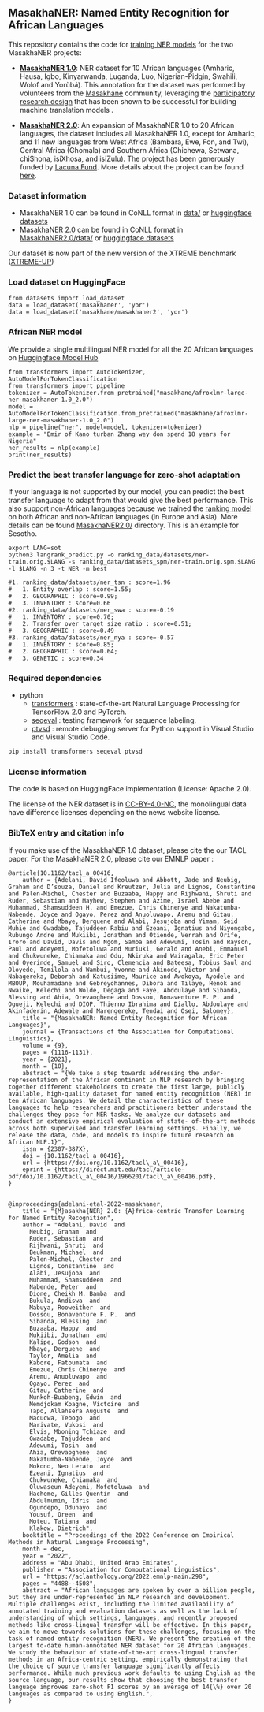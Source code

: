 ## **MasakhaNER: Named Entity Recognition for African Languages**

This repository contains the code for [training NER models](https://github.com/masakhane-io/masakhane-ner/tree/main/code) for the two MasakhaNER projects:

* **[MasakhaNER 1.0](https://direct.mit.edu/tacl/article/doi/10.1162/tacl_a_00416/107614/MasakhaNER-Named-Entity-Recognition-for-African)**: NER dataset for 10 African languages (Amharic, Hausa, Igbo, Kinyarwanda, Luganda, Luo, Nigerian-Pidgin, Swahili, Wolof and Yorùbá). This annotation for the dataset was performed by volunteers from the [Masakhane](https://www.masakhane.io/) community, leveraging the [participatory research design](https://aclanthology.org/2020.findings-emnlp.195/) that has been shown to be successful for building machine translation models . 

* **[MasakhaNER 2.0](https://aclanthology.org/2022.emnlp-main.298/)**: An expansion of MasakhaNER 1.0 to 20 African languages, the dataset includes all MasakhaNER 1.0, except for Amharic, and 11 new languages from West Africa (Bambara, Ewe, Fon, and Twi), Central Africa (Ghomala) and Southern Africa (Chichewa, Setwana, chiShona, isiXhosa, and isiZulu). The project has been generously funded by [Lacuna Fund](https://lacunafund.org/announcing-new-datasets-for-african-languages-2020-natural-language-processing-nlp-awardees/). More details about the project can be found [here](https://github.com/masakhane-io/lacuna_pos_ner). 

### Dataset information
* MasakhaNER 1.0 can be found in CoNLL format in [data/](https://github.com/masakhane-io/masakhane-ner/tree/main/data) or [huggingface datasets](https://huggingface.co/datasets/masakhaner)
* MasakhaNER 2.0 can be found in CoNLL format in [MasakhaNER2.0/data/](https://github.com/masakhane-io/masakhane-ner/tree/main/MasakhaNER2.0/data) or [huggingface datasets](https://huggingface.co/datasets/masakhane/masakhaner2)

Our dataset is now part of the new version of the XTREME benchmark ([XTREME-UP](https://github.com/google-research/xtreme-up))

### Load dataset on HuggingFace
```
from datasets import load_dataset
data = load_dataset('masakhaner', 'yor')
data = load_dataset('masakhane/masakhaner2', 'yor')
```

### African NER model
We provide a single multilingual NER model for all the 20 African languages on [Huggingface Model Hub](https://huggingface.co/masakhane/afroxlmr-large-ner-masakhaner-1.0_2.0)
```
from transformers import AutoTokenizer, AutoModelForTokenClassification
from transformers import pipeline
tokenizer = AutoTokenizer.from_pretrained("masakhane/afroxlmr-large-ner-masakhaner-1.0_2.0")
model = AutoModelForTokenClassification.from_pretrained("masakhane/afroxlmr-large-ner-masakhaner-1.0_2.0")
nlp = pipeline("ner", model=model, tokenizer=tokenizer)
example = "Emir of Kano turban Zhang wey don spend 18 years for Nigeria"
ner_results = nlp(example)
print(ner_results)

```

### Predict the best transfer language for zero-shot adaptation
If your language is not supported by our model, you can predict the best transfer language to adapt from that would give the best performance. This also support non-African languages because we trained the [ranking model](https://github.com/neulab/langrank) on both African and non-African languages (in Europe and Asia). More details can be found [MasakhaNER2.0/](https://github.com/masakhane-io/masakhane-ner/tree/main/MasakhaNER2.0) directory. This is an example for Sesotho. 
```
export LANG=sot
python3 langrank_predict.py -o ranking_data/datasets/ner-train.orig.$LANG -s ranking_data/datasets_spm/ner-train.orig.spm.$LANG -l $LANG -n 3 -t NER -m best

#1. ranking_data/datasets/ner_tsn : score=1.96
#	1. Entity overlap : score=1.55; 
#	2. GEOGRAPHIC : score=0.99; 
#	3. INVENTORY : score=0.66
#2. ranking_data/datasets/ner_swa : score=-0.19
#	1. INVENTORY : score=0.70; 
#	2. Transfer over target size ratio : score=0.51; 
#	3. GEOGRAPHIC : score=0.49
#3. ranking_data/datasets/ner_nya : score=-0.57
#	1. INVENTORY : score=0.85; 
#	2. GEOGRAPHIC : score=0.64; 
#	3. GENETIC : score=0.34
```


### Required dependencies
* python
  * [transformers](https://pypi.org/project/transformers/) : state-of-the-art Natural Language Processing for TensorFlow 2.0 and PyTorch.
  * [seqeval](https://pypi.org/project/seqeval/) : testing framework for sequence labeling.
  * [ptvsd](https://pypi.org/project/ptvsd/) : remote debugging server for Python support in Visual Studio and Visual Studio Code.

```bash
pip install transformers seqeval ptvsd
```

### License information
The code is based on HuggingFace implementation (License: Apache 2.0).

The license of the NER dataset is in [CC-BY-4.0-NC](https://creativecommons.org/licenses/by-nc/4.0/), the monolingual data have difference licenses depending on the news website license. 



### BibTeX entry and citation info
If you make use of the MasakhaNER 1.0 dataset, please cite the our TACL paper. For the MasakhaNER 2.0, please cite our EMNLP paper :

```
@article{10.1162/tacl_a_00416,
    author = {Adelani, David Ifeoluwa and Abbott, Jade and Neubig, Graham and D’souza, Daniel and Kreutzer, Julia and Lignos, Constantine and Palen-Michel, Chester and Buzaaba, Happy and Rijhwani, Shruti and Ruder, Sebastian and Mayhew, Stephen and Azime, Israel Abebe and Muhammad, Shamsuddeen H. and Emezue, Chris Chinenye and Nakatumba-Nabende, Joyce and Ogayo, Perez and Anuoluwapo, Aremu and Gitau, Catherine and Mbaye, Derguene and Alabi, Jesujoba and Yimam, Seid Muhie and Gwadabe, Tajuddeen Rabiu and Ezeani, Ignatius and Niyongabo, Rubungo Andre and Mukiibi, Jonathan and Otiende, Verrah and Orife, Iroro and David, Davis and Ngom, Samba and Adewumi, Tosin and Rayson, Paul and Adeyemi, Mofetoluwa and Muriuki, Gerald and Anebi, Emmanuel and Chukwuneke, Chiamaka and Odu, Nkiruka and Wairagala, Eric Peter and Oyerinde, Samuel and Siro, Clemencia and Bateesa, Tobius Saul and Oloyede, Temilola and Wambui, Yvonne and Akinode, Victor and Nabagereka, Deborah and Katusiime, Maurice and Awokoya, Ayodele and MBOUP, Mouhamadane and Gebreyohannes, Dibora and Tilaye, Henok and Nwaike, Kelechi and Wolde, Degaga and Faye, Abdoulaye and Sibanda, Blessing and Ahia, Orevaoghene and Dossou, Bonaventure F. P. and Ogueji, Kelechi and DIOP, Thierno Ibrahima and Diallo, Abdoulaye and Akinfaderin, Adewale and Marengereke, Tendai and Osei, Salomey},
    title = "{MasakhaNER: Named Entity Recognition for African Languages}",
    journal = {Transactions of the Association for Computational Linguistics},
    volume = {9},
    pages = {1116-1131},
    year = {2021},
    month = {10},
    abstract = "{We take a step towards addressing the under- representation of the African continent in NLP research by bringing together different stakeholders to create the first large, publicly available, high-quality dataset for named entity recognition (NER) in ten African languages. We detail the characteristics of these languages to help researchers and practitioners better understand the challenges they pose for NER tasks. We analyze our datasets and conduct an extensive empirical evaluation of state- of-the-art methods across both supervised and transfer learning settings. Finally, we release the data, code, and models to inspire future research on African NLP.1}",
    issn = {2307-387X},
    doi = {10.1162/tacl_a_00416},
    url = {https://doi.org/10.1162/tacl\_a\_00416},
    eprint = {https://direct.mit.edu/tacl/article-pdf/doi/10.1162/tacl\_a\_00416/1966201/tacl\_a\_00416.pdf},
}


@inproceedings{adelani-etal-2022-masakhaner,
    title = "{M}asakha{NER} 2.0: {A}frica-centric Transfer Learning for Named Entity Recognition",
    author = "Adelani, David  and
      Neubig, Graham  and
      Ruder, Sebastian  and
      Rijhwani, Shruti  and
      Beukman, Michael  and
      Palen-Michel, Chester  and
      Lignos, Constantine  and
      Alabi, Jesujoba  and
      Muhammad, Shamsuddeen  and
      Nabende, Peter  and
      Dione, Cheikh M. Bamba  and
      Bukula, Andiswa  and
      Mabuya, Rooweither  and
      Dossou, Bonaventure F. P.  and
      Sibanda, Blessing  and
      Buzaaba, Happy  and
      Mukiibi, Jonathan  and
      Kalipe, Godson  and
      Mbaye, Derguene  and
      Taylor, Amelia  and
      Kabore, Fatoumata  and
      Emezue, Chris Chinenye  and
      Aremu, Anuoluwapo  and
      Ogayo, Perez  and
      Gitau, Catherine  and
      Munkoh-Buabeng, Edwin  and
      Memdjokam Koagne, Victoire  and
      Tapo, Allahsera Auguste  and
      Macucwa, Tebogo  and
      Marivate, Vukosi  and
      Elvis, Mboning Tchiaze  and
      Gwadabe, Tajuddeen  and
      Adewumi, Tosin  and
      Ahia, Orevaoghene  and
      Nakatumba-Nabende, Joyce  and
      Mokono, Neo Lerato  and
      Ezeani, Ignatius  and
      Chukwuneke, Chiamaka  and
      Oluwaseun Adeyemi, Mofetoluwa  and
      Hacheme, Gilles Quentin  and
      Abdulmumin, Idris  and
      Ogundepo, Odunayo  and
      Yousuf, Oreen  and
      Moteu, Tatiana  and
      Klakow, Dietrich",
    booktitle = "Proceedings of the 2022 Conference on Empirical Methods in Natural Language Processing",
    month = dec,
    year = "2022",
    address = "Abu Dhabi, United Arab Emirates",
    publisher = "Association for Computational Linguistics",
    url = "https://aclanthology.org/2022.emnlp-main.298",
    pages = "4488--4508",
    abstract = "African languages are spoken by over a billion people, but they are under-represented in NLP research and development. Multiple challenges exist, including the limited availability of annotated training and evaluation datasets as well as the lack of understanding of which settings, languages, and recently proposed methods like cross-lingual transfer will be effective. In this paper, we aim to move towards solutions for these challenges, focusing on the task of named entity recognition (NER). We present the creation of the largest to-date human-annotated NER dataset for 20 African languages. We study the behaviour of state-of-the-art cross-lingual transfer methods in an Africa-centric setting, empirically demonstrating that the choice of source transfer language significantly affects performance. While much previous work defaults to using English as the source language, our results show that choosing the best transfer language improves zero-shot F1 scores by an average of 14{\%} over 20 languages as compared to using English.",
}
```
